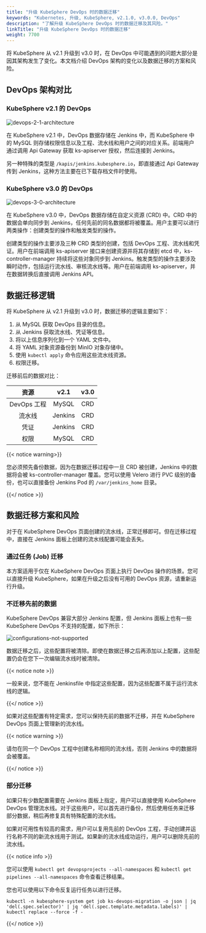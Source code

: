 ```yaml
---
title: "升级 KubeSphere DevOps 时的数据迁移"
keywords: "Kubernetes, 升级, KubeSphere, v2.1.0, v3.0.0, DevOps"
description: "了解升级 KubeSphere DevOps 时的数据迁移及其风险。"
linkTitle: "升级 KubeSphere DevOps 时的数据迁移"
weight: 7700
---
```


将 KubeSphere 从 v2.1 升级到 v3.0 时，在 DevOps 中可能遇到的问题大部分是因其架构发生了变化。本文档介绍 DevOps 架构的变化以及数据迁移的方案和风险。

## DevOps 架构对比

### KubeSphere v2.1 的 DevOps

![devops-2-1-architecture](/images/docs/zh-cn/upgrade/devops-data-migration-upgrade/devops-2-1-architecture.png)

在 KubeSphere v2.1 中，DevOps 数据存储在 Jenkins 中，而 KubeSphere 中的 MySQL 则存储权限信息以及工程、流水线和用户之间的对应关系。前端用户通过调用 Api Gateway 获取 ks-apiserver 授权，然后连接到 Jenkins。

另一种特殊的类型是 `/kapis/jenkins.kubesphere.io`，即直接通过 Api Gateway 传到 Jenkins，这种方法主要在已下载存档文件时使用。

### KubeSphere v3.0 的 DevOps

![devops-3-0-architecture](/images/docs/zh-cn/upgrade/devops-data-migration-upgrade/devops-3-0-architecture.png)

在 KubeSphere v3.0 中，DevOps 数据存储在自定义资源 (CRD) 中。CRD 中的数据会单向同步到 Jenkins，任何先前的同名数据都将被覆盖。用户主要可以进行两类操作：创建类型的操作和触发类型的操作。

创建类型的操作主要涉及三种 CRD 类型的创建，包括 DevOps 工程、流水线和凭证。用户在前端调用 ks-apiserver 接口来创建资源并将其存储到 etcd 中，ks-controller-manager 持续将这些对象同步到 Jenkins。触发类型的操作主要涉及瞬时动作，包括运行流水线、审核流水线等。用户在前端调用 ks-apiserver，并在数据转换后直接调用 Jenkins API。

## 数据迁移逻辑

将 KubeSphere 从 v2.1 升级到 v3.0 时，数据迁移的逻辑主要如下：

1. 从 MySQL 获取 DevOps 目录的信息。
2. 从 Jenkins 获取流水线、凭证等信息。
3. 将以上信息序列化到一个 YAML 文件中。
4. 将 YAML 对象资源备份到 MinIO 对象存储中。
5. 使用 `kubectl apply` 命令应用这些流水线资源。
6. 权限迁移。

迁移前后的数据对比：

|    资源     |  v2.1   | v3.0 |
| :---------: | :-----: | :--: |
| DevOps 工程 |  MySQL  | CRD  |
|   流水线    | Jenkins | CRD  |
|    凭证     | Jenkins | CRD  |
|    权限     |  MySQL  | CRD  |

{{< notice warning>}}

您必须预先备份数据，因为在数据迁移过程中一旦 CRD 被创建，Jenkins 中的数据将会被 ks-controller-manager 覆盖。您可以使用 Velero 进行 PVC 级别的备份，也可以直接备份 Jenkins Pod 的 `/var/jenkins_home` 目录。

{{</ notice >}}

## 数据迁移方案和风险

对于在 KubeSphere DevOps 页面创建的流水线，正常迁移即可。但在迁移过程中，直接在 Jenkins 面板上创建的流水线配置可能会丢失。

### 通过任务 (Job) 迁移

本方案适用于仅在 KubeSphere DevOps 页面上执行 DevOps 操作的场景。您可以直接升级 KubeSphere，如果在升级之后没有可用的 DevOps 资源，请重新运行升级。

### 不迁移先前的数据

KubeSphere DevOps 兼容大部分 Jenkins 配置，但 Jenkins 面板上也有一些 KubeSphere DevOps 不支持的配置，如下所示：

![configurations-not-supported](/images/docs/zh-cn/upgrade/devops-data-migration-upgrade/configurations-not-supported.png)

数据迁移之后，这些配置将被清除。即使在数据迁移之后再添加以上配置，这些配置仍会在您下一次编辑流水线时被清除。

{{< notice note >}}

一般来说，您不能在 Jenkinsfile 中指定这些配置，因为这些配置不属于运行流水线的逻辑。

{{</ notice >}}

如果对这些配置有特定需求，您可以保持先前的数据不迁移，并在 KubeSphere DevOps 页面上管理新的流水线。

{{< notice warning >}}

请勿在同一个 DevOps 工程中创建名称相同的流水线，否则 Jenkins 中的数据将会被覆盖。

{{</ notice >}}

### 部分迁移

如果只有少数配置需要在 Jenkins 面板上指定，用户可以直接使用 KubeSphere DevOps 管理流水线。对于这些用户，可以首先进行备份，然后使用任务来迁移部分数据，稍后再修复具有特殊配置的流水线。

如果对可用性有较高的需求，用户可以复用先前的 DevOps 工程，手动创建并运行名称不同的新流水线用于测试。如果新的流水线成功运行，用户可以删除先前的流水线。

{{< notice info >}}

您可以使用 `kubectl get devopsprojects --all-namespaces` 和 `kubectl get pipelines --all-namespaces` 命令查看迁移结果。

您也可以使用以下命令反复运行任务以进行迁移。

```
kubectl -n kubesphere-system get job ks-devops-migration -o json | jq 'del(.spec.selector)' | jq 'del(.spec.template.metadata.labels)' | kubectl replace --force -f -
```

{{</ notice >}}



